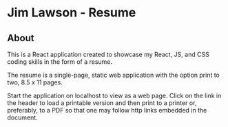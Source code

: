 # Jim Lawson - Resume

## About

This is a React application created to showcase my React, JS, and CSS coding skills in the form of a resume.

The resume is a single-page, static web application with the option print to two, 8.5 x 11 pages.

Start the application on localhost to view as a web page. Click on the link in the header to load a printable version and then print to a printer or, preferably, to a PDF so that one may follow http links embedded in the document.
